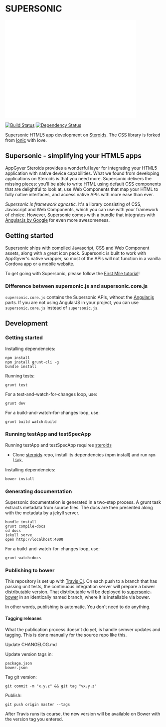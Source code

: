 SUPERSONIC
==========

<iframe width="420" height="315" src="//www.youtube.com/embed/kKO9h-gG4Qg" frameborder="0" allowfullscreen></iframe>

[![Build Status](http://img.shields.io/travis/AppGyver/supersonic/master.svg)](https://travis-ci.org/AppGyver/supersonic)
[![Dependency Status](http://img.shields.io/david/AppGyver/supersonic.svg)](https://david-dm.org/AppGyver/supersonic)

Supersonic HTML5 app development on [Steroids](http://www.appgyver.com/steroids). The CSS library is forked from [Ionic](https://github.com/driftyco/ionic/) with love.

## Supersonic - simplifying your HTML5 apps

AppGyver Steroids provides a wonderful layer for integrating your HTML5 application with native device capabilities. What we found from developing applications on Steroids is that you need more. Supersonic delivers the missing pieces: you'll be able to write HTML using default CSS components that are delightful to look at, use Web Components that map your HTML to fully native interfaces, and access native APIs with more ease than ever.

*Supersonic is framework agnostic.* It's a library consisting of CSS, Javascript and Web Components, which you can use with your framework of choice. However, Supersonic comes with a bundle that integrates with [Angular.js by Google](https://angularjs.org/) for even more awesomeness.

## Getting started

Supersonic ships with compiled Javascript, CSS and Web Component assets, along with a great icon pack. Supersonic is built to work with AppGyver's native wrapper, so most of the APIs will not function in a vanilla Cordova app or a mobile website.

To get going with Supersonic, please follow the [First Mile tutorial](http://docs.appgyver.com/supersonic/tutorial/first-mile/)!

### Difference between supersonic.js and supersonic.core.js

`supersonic.core.js` contains the Supersonic APIs, without the [Angular.js](http://docs.appgyver.com/supersonic/guides/technical-concepts/angular-js/) parts. If you are not using AngularJS in your project, you can use `supersonic.core.js` instead of `supersonic.js`.

## Development

### Getting started

Installing dependencies:

    npm install
    npm install grunt-cli -g
    bundle install

Running tests:

    grunt test

For a test-and-watch-for-changes loop, use:

    grunt dev

For a build-and-watch-for-changes loop, use:

    grunt build watch:build

### Running testApp and testSpecApp

Running testApp and testSpecApp requires [steroids](https://github.com/AppGyver/steroids)

* Clone [steroids](https://github.com/AppGyver/steroids) repo, install its dependencies (npm install) and run `npm link`.

Installing dependencies:

    bower install

### Generating documentation

Supersonic documentation is generated in a two-step process. A grunt task extracts metadata from source files. The docs are then presented along with the metadata by a jekyll server.

    bundle install
    grunt compile-docs
    cd docs
    jekyll serve
    open http://localhost:4000

For a build-and-watch-for-changes loop, use:

    grunt watch:docs

### Publishing to bower

This repository is set up with [Travis CI](https://magnum.travis-ci.com/AppGyver/supersonic). On each push to a branch that has passing unit tests, the continuous integration server will prepare a bower distributable version. That distributable will be deployed to [supersonic-bower](https://github.com/AppGyver/supersonic-bower) in an identically named branch, where it is installable via bower.

In other words, publishing is automatic. You don't need to do anything.

#### Tagging releases

What the publication process doesn't do yet, is handle semver updates and tagging. This is done manually for the source repo like this.

Update CHANGELOG.md

Update version tags in:

    package.json
    bower.json

Tag git version:

    git commit -m "x.y.z" && git tag "vx.y.z"

Publish:

    git push origin master --tags

After Travis runs its course, the new version will be available on Bower with the version tag you entered.
